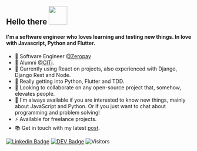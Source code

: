 ## Hello there <img src="https://www.animoticons.com/files/misc/fantasy-smiley-faces/19.gif" width="50px"/>

#### I'm a software engineer who loves learning and testing new things. In love with Javascript, Python and Flutter.

- 💜 Software Engineer [@Zeropay](https://zeropay.io/)
- 💚 Alumni [@CITi](https://citi.org.br/).
- 🔭 Currently using React on projects, also experienced with Django, Django Rest and Node.
- 🌱 Really getting into Python, Flutter and TDD.
- 👯 Looking to collaborate on any open-source project that, somehow, elevates people.
- 💬 I'm always available if you are interested to know new things, mainly about JavaScript and Python. Or if you just want to chat about programming and problem solving!
- ⚡ Available for freelance projects.
- 📚 Get in touch with my latest [post](https://mundozeropay.medium.com/como-manter-uma-cultura-de-aprendizagem-forte-na-sua-empresa-2244d6de117a).

[![Linkedin Badge](https://img.shields.io/badge/-LinkedIn-blue?style=flat-square&logo=Linkedin&logoColor=white&link=https://www.linkedin.com/in/ricardo-morato-673576108/)](https://www.linkedin.com/in/ricardo-morato-673576108/)
[![DEV Badge](https://img.shields.io/badge/-DEV.to-000?style=flat-square&logo=dev.to&logoColor=white&link=https://dev.to/ricardomorato)](https://dev.to/ricardomorato)
![Visitors](https://visitor-badge.glitch.me/badge?page_id=gbrls.gbrls)

<!--
**RicardoMorato/RicardoMorato** is a ✨ _special_ ✨ repository because its `README.md` (this file) appears on your GitHub profile.
-->
